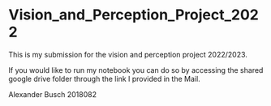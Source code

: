 # Vision_and_Perception_Project_2022

This is my submission for the vision and perception project 2022/2023.

If you would like to run my notebook you can do so by accessing the shared google drive folder through the link I provided in the Mail.

Alexander Busch
2018082

